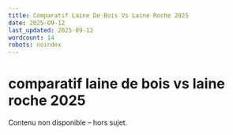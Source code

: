 ```yaml
---
title: Comparatif Laine De Bois Vs Laine Roche 2025
date: 2025-09-12
last_updated: 2025-09-12
wordcount: 14
robots: noindex
---
```


# comparatif laine de bois vs laine roche 2025

Contenu non disponible – hors sujet.